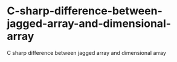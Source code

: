 # C-sharp-difference-between-jagged-array-and-dimensional-array
C sharp difference between jagged array and dimensional array
